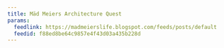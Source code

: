 ```yaml
---
title: Mäd Meiers Architecture Quest
params:
  feedlink: https://madmeierslife.blogspot.com/feeds/posts/default
  feedid: f88ed8be64c9857e4f43d03a435b228d
---
```

